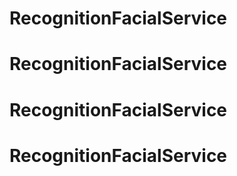 # RecognitionFacialService
# RecognitionFacialService
# RecognitionFacialService
# RecognitionFacialService
